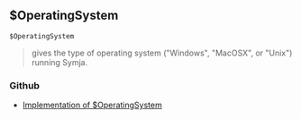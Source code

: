 ## $OperatingSystem

```
$OperatingSystem
```

> gives the type of operating system ("Windows", "MacOSX", or "Unix") running Symja.
  

### Github

* [Implementation of $OperatingSystem](https://github.com/axkr/symja_android_library/blob/master/symja_android_library/matheclipse-core/src/main/java/org/matheclipse/core/builtin/ConstantDefinitions.java#L357) 
